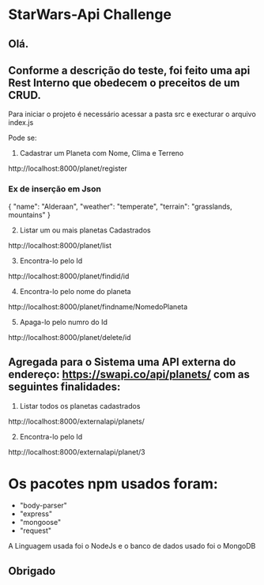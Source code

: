 # StarWars-Api Challenge

## Olá.
## Conforme a descrição do teste, foi feito uma api Rest Interno que obedecem o preceitos de um CRUD.

Para iniciar o projeto é necessário acessar a pasta src e execturar o arquivo index.js

Pode se: 
1. Cadastrar um Planeta com Nome, Clima e Terreno

http://localhost:8000/planet/register

### Ex de inserção em Json
{
	"name": "Alderaan",
	"weather": "temperate",
	"terrain": "grasslands, mountains"
}

2. Listar um ou mais planetas Cadastrados

http://localhost:8000/planet/list

3. Encontra-lo pelo Id

http://localhost:8000/planet/findid/id

4. Encontra-lo pelo nome do planeta

http://localhost:8000/planet/findname/NomedoPlaneta

5. Apaga-lo pelo numro do Id

http://localhost:8000/planet/delete/id

## Agregada para o Sistema uma API externa do endereço: https://swapi.co/api/planets/ com as seguintes finalidades:

1.  Listar todos os planetas cadastrados

http://localhost:8000/externalapi/planets/

2. Encontra-lo pelo Id

http://localhost:8000/externalapi/planet/3

# Os pacotes npm usados foram:

* "body-parser"
* "express"
* "mongoose"
* "request"

A Linguagem usada foi o NodeJs e o banco de dados usado foi o MongoDB

## Obrigado